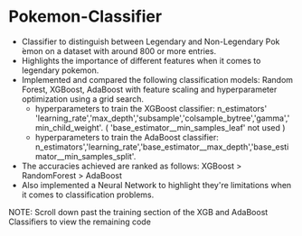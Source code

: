 # Pokemon-Classifier
* Classifier to distinguish between Legendary and Non-Legendary Pok ́emon on a dataset with around 800 or more entries.
* Highlights the importance of different features when it comes to legendary pokemon.
* Implemented and compared the following classification models: Random Forest, XGBoost, AdaBoost
  with feature scaling and hyperparameter optimization using a grid search.
  * hyperparameters to train the XGBoost classifier: n_estimators'
    'learning_rate','max_depth','subsample','colsample_bytree','gamma','min_child_weight'. ( 'base_estimator__min_samples_leaf' not used )
  * hyperparameters to train the AdaBoost classifier: n_estimators','learning_rate','base_estimator__max_depth','base_estimator__min_samples_split'.
* The accuracies achieved are ranked as follows: XGBoost > RandomForest > AdaBoost
* Also implemented a Neural Network to highlight they're limitations when it comes to classification problems.


NOTE: Scroll down past the training section of the XGB and AdaBoost Classifiers to view the remaining code
